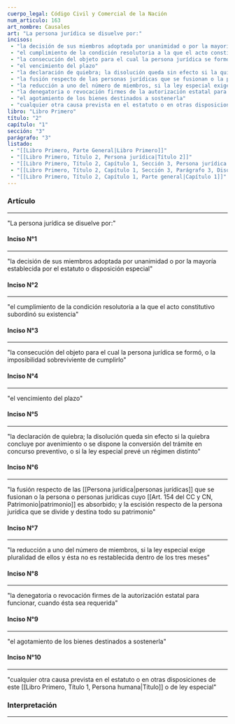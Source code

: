 ```yaml
---
cuerpo_legal: Código Civil y Comercial de la Nación
num_articulo: 163
art_nombre: Causales
art: "La persona jurídica se disuelve por:"
incisos: 
 - "la decisión de sus miembros adoptada por unanimidad o por la mayoría establecida por el estatuto o disposición especial" 
 - "el cumplimiento de la condición resolutoria a la que el acto constitutivo subordinó su existencia" 
 - "la consecución del objeto para el cual la persona jurídica se formó, o la imposibilidad sobreviviente de cumplirlo" 
 - "el vencimiento del plazo" 
 - "la declaración de quiebra; la disolución queda sin efecto si la quiebra concluye por avenimiento o se dispone la conversión del trámite en concurso preventivo, o si la ley especial prevé un régimen distinto" 
 - "la fusión respecto de las personas jurídicas que se fusionan o la persona o personas jurídicas cuyo patrimonio es absorbido; y la escisión respecto de la persona jurídica que se divide y destina todo su patrimonio" 
 - "la reducción a uno del número de miembros, si la ley especial exige pluralidad de ellos y ésta no es restablecida dentro de los tres meses" 
 - "la denegatoria o revocación firmes de la autorización estatal para funcionar, cuando ésta sea requerida" 
 - "el agotamiento de los bienes destinados a sostenerla" 
 - "cualquier otra causa prevista en el estatuto o en otras disposiciones de este Título o de ley especial" 
libro: "Libro Primero"
título: "2"
capítulo: "1"
sección: "3"
parágrafo: "3"
listado:
 - "[[Libro Primero, Parte General|Libro Primero]]"
 - "[[Libro Primero, Título 2, Persona jurídica|Título 2]]"
 - "[[Libro Primero, Título 2, Capítulo 1, Sección 3, Persona jurídica privada|Sección 3]]"
 - "[[Libro Primero, Título 2, Capítulo 1, Sección 3, Parágrafo 3, Disolución. Liquidación|Parágrafo 3]]"
 - "[[Libro Primero, Título 2, Capítulo 1, Parte general|Capítulo 1]]"
---
```

### Artículo
---
"La persona jurídica se disuelve por:"

#### Inciso N°1
---
"la decisión de sus miembros adoptada por unanimidad o por la mayoría establecida por el estatuto o disposición especial"

#### Inciso N°2
---
"el cumplimiento de la condición resolutoria a la que el acto constitutivo subordinó su existencia"

#### Inciso N°3
---
"la consecución del objeto para el cual la persona jurídica se formó, o la imposibilidad sobreviviente de cumplirlo"

#### Inciso N°4
---
"el vencimiento del plazo"

#### Inciso N°5
---
"la declaración de quiebra; la disolución queda sin efecto si la quiebra concluye por avenimiento o se dispone la conversión del trámite en concurso preventivo, o si la ley especial prevé un régimen distinto"

#### Inciso N°6
---
"la fusión respecto de las [[Persona jurídica|personas jurídicas]] que se fusionan o la persona o personas jurídicas cuyo [[Art. 154 del CC y CN, Patrimonio|patrimonio]] es absorbido; y la escisión respecto de la persona jurídica que se divide y destina todo su patrimonio"

#### Inciso N°7
---
"la reducción a uno del número de miembros, si la ley especial exige pluralidad de ellos y ésta no es restablecida dentro de los tres meses"

#### Inciso N°8
---
"la denegatoria o revocación firmes de la autorización estatal para funcionar, cuando ésta sea requerida"

#### Inciso N°9
---
"el agotamiento de los bienes destinados a sostenerla"

#### Inciso N°10
---
"cualquier otra causa prevista en el estatuto o en otras disposiciones de este [[Libro Primero, Título 1, Persona humana|Título]] o de ley especial"


### Interpretación
---
